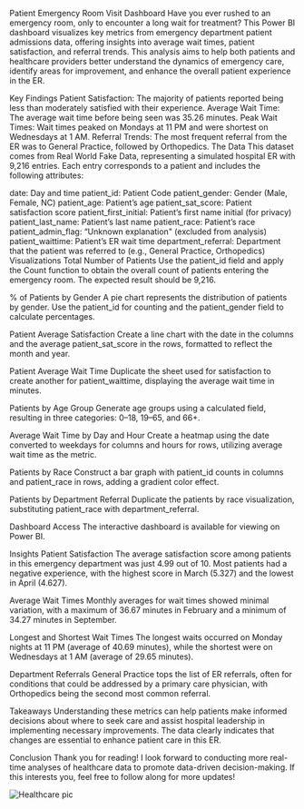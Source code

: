Patient Emergency Room Visit Dashboard
Have you ever rushed to an emergency room, only to encounter a long wait for treatment? This Power BI dashboard visualizes key metrics from emergency department patient admissions data, offering insights into average wait times, patient satisfaction, and referral trends. This analysis aims to help both patients and healthcare providers better understand the dynamics of emergency care, identify areas for improvement, and enhance the overall patient experience in the ER.

Key Findings
Patient Satisfaction: The majority of patients reported being less than moderately satisfied with their experience.
Average Wait Time: The average wait time before being seen was 35.26 minutes.
Peak Wait Times: Wait times peaked on Mondays at 11 PM and were shortest on Wednesdays at 1 AM.
Referral Trends: The most frequent referral from the ER was to General Practice, followed by Orthopedics.
The Data
This dataset comes from Real World Fake Data, representing a simulated hospital ER with 9,216 entries. Each entry corresponds to a patient and includes the following attributes:

date: Day and time
patient_id: Patient Code
patient_gender: Gender (Male, Female, NC)
patient_age: Patient’s age
patient_sat_score: Patient satisfaction score
patient_first_initial: Patient’s first name initial (for privacy)
patient_last_name: Patient’s last name
patient_race: Patient’s race
patient_admin_flag: “Unknown explanation" (excluded from analysis)
patient_waittime: Patient’s ER wait time
department_referral: Department that the patient was referred to (e.g., General Practice, Orthopedics)
Visualizations
Total Number of Patients
Use the patient_id field and apply the Count function to obtain the overall count of patients entering the emergency room. The expected result should be 9,216.

% of Patients by Gender
A pie chart represents the distribution of patients by gender. Use the patient_id for counting and the patient_gender field to calculate percentages.

Patient Average Satisfaction
Create a line chart with the date in the columns and the average patient_sat_score in the rows, formatted to reflect the month and year.

Patient Average Wait Time
Duplicate the sheet used for satisfaction to create another for patient_waittime, displaying the average wait time in minutes.

Patients by Age Group
Generate age groups using a calculated field, resulting in three categories: 0–18, 19–65, and 66+.

Average Wait Time by Day and Hour
Create a heatmap using the date converted to weekdays for columns and hours for rows, utilizing average wait time as the metric.

Patients by Race
Construct a bar graph with patient_id counts in columns and patient_race in rows, adding a gradient color effect.

Patients by Department Referral
Duplicate the patients by race visualization, substituting patient_race with department_referral.

Dashboard Access
The interactive dashboard is available for viewing on Power BI.

Insights
Patient Satisfaction
The average satisfaction score among patients in this emergency department was just 4.99 out of 10. Most patients had a negative experience, with the highest score in March (5.327) and the lowest in April (4.627).

Average Wait Times
Monthly averages for wait times showed minimal variation, with a maximum of 36.67 minutes in February and a minimum of 34.27 minutes in September.

Longest and Shortest Wait Times
The longest waits occurred on Monday nights at 11 PM (average of 40.69 minutes), while the shortest were on Wednesdays at 1 AM (average of 29.65 minutes).

Department Referrals
General Practice tops the list of ER referrals, often for conditions that could be addressed by a primary care physician, with Orthopedics being the second most common referral.

Takeaways
Understanding these metrics can help patients make informed decisions about where to seek care and assist hospital leadership in implementing necessary improvements. The data clearly indicates that changes are essential to enhance patient care in this ER.

Conclusion
Thank you for reading! I look forward to conducting more real-time analyses of healthcare data to promote data-driven decision-making. If this interests you, feel free to follow along for more updates!





![Healthcare pic](https://github.com/user-attachments/assets/bef2e526-8295-432f-9a71-de81246b5b68)
